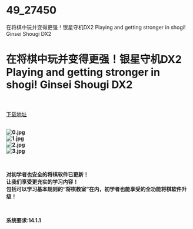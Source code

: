 # 49_27450
在将棋中玩并变得更强！银星守机DX2 Playing and getting stronger in shogi! Ginsei Shougi DX2
# 在将棋中玩并变得更强！银星守机DX2 Playing and getting stronger in shogi! Ginsei Shougi DX2
 <br/></br>
[下载地址](https://www.switch520.cc/article/27450 "下载地址")
<br/></br>

<p><strong><img title="0.jpg" src="https://www.switch520.cc/muke_img/2022_02_24_8143190a41e5f.jpg" alt="0.jpg"></strong><br>
<strong><img title="1.jpg" src="https://www.switch520.cc/muke_img/2022_02_24_f42912722f37a.jpg" alt="1.jpg"></strong><br>
<strong><img title="2.jpg" src="https://www.switch520.cc/muke_img/2022_02_24_e10c227f078a8.jpg" alt="2.jpg"></strong><br>
<strong><img title="3.jpg" src="https://www.switch520.cc/muke_img/2022_02_24_0ab32989a5a38.jpg" alt="3.jpg">&nbsp;</strong></p>
<p>&nbsp;</p>
<p><strong>对初学者也安全的将棋软件已更新！</strong><br>
<strong>让我们享受更充实的学习内容！</strong><br>
<strong>包括可以学习基本规则的“将棋教室”在内，初学者也能享受的全功能将棋软件升级！</strong></p>
<p>&nbsp;</p>
<p><strong>系统要求:14.1.1</strong></p>



